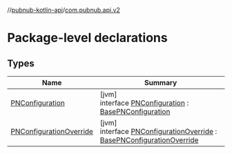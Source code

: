 //[pubnub-kotlin-api](../../index.md)/[com.pubnub.api.v2](index.md)

# Package-level declarations

## Types

| Name | Summary |
|---|---|
| [PNConfiguration](-p-n-configuration/index.md) | [jvm]<br>interface [PNConfiguration](-p-n-configuration/index.md) : [BasePNConfiguration](../../../../pubnub-core/pubnub-core-api/pubnub-core-api/com.pubnub.api.v2/-base-p-n-configuration/index.md) |
| [PNConfigurationOverride](-p-n-configuration-override/index.md) | [jvm]<br>interface [PNConfigurationOverride](-p-n-configuration-override/index.md) : [BasePNConfigurationOverride](../../../../pubnub-core/pubnub-core-api/pubnub-core-api/com.pubnub.api.v2/-base-p-n-configuration-override/index.md) |
